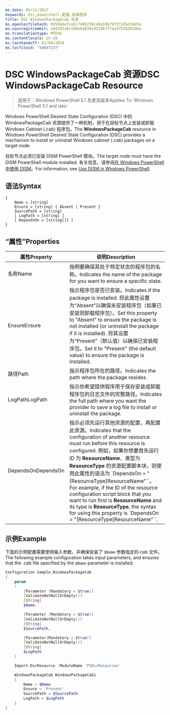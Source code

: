 ```yaml
---
ms.date: 06/12/2017
keywords: dsc,powershell,配置,安装程序
title: DSC WindowsPackageCab 资源
ms.openlocfilehash: 035944e7ca5c7469250c48a19b79f2f2d5d38e9a
ms.sourcegitcommit: e04292a9c10de9a8391d529b7f7aa3753b362dbe
ms.translationtype: MTE95
ms.contentlocale: zh-CN
ms.lasthandoff: 01/04/2019
ms.locfileid: "54047137"
---
```

# <a name="dsc-windowspackagecab-resource"></a><span data-ttu-id="f732f-103">DSC WindowsPackageCab 资源</span><span class="sxs-lookup"><span data-stu-id="f732f-103">DSC WindowsPackageCab Resource</span></span>

> <span data-ttu-id="f732f-104">适用于：Windows PowerShell 5.1 及更高版本</span><span class="sxs-lookup"><span data-stu-id="f732f-104">Applies To: Windows PowerShell 5.1 and later</span></span>

<span data-ttu-id="f732f-105">Windows PowerShell Desired State Configuration (DSC) 中的 WindowsPackageCab 资源提供了一种机制，用于在目标节点上安装或卸载 Windows Cabinet (.cab) 程序包。</span><span class="sxs-lookup"><span data-stu-id="f732f-105">The **WindowsPackageCab** resource in Windows PowerShell Desired State Configuration (DSC) provides a mechanism to install or uninstall Windows cabinet (.cab) packages on a target node.</span></span>

<span data-ttu-id="f732f-106">目标节点必须已安装 DISM PowerShell 模块。</span><span class="sxs-lookup"><span data-stu-id="f732f-106">The target node must have the DISM PowerShell module installed.</span></span> <span data-ttu-id="f732f-107">有关信息，请参阅[在 Windows PowerShell 中使用 DISM](https://msdn.microsoft.com/en-us/windows/hardware/commercialize/manufacture/desktop/use-dism-in-windows-powershell-s14)。</span><span class="sxs-lookup"><span data-stu-id="f732f-107">For information, see [Use DISM in Windows PowerShell](https://msdn.microsoft.com/en-us/windows/hardware/commercialize/manufacture/desktop/use-dism-in-windows-powershell-s14).</span></span>


## <a name="syntax"></a><span data-ttu-id="f732f-108">语法</span><span class="sxs-lookup"><span data-stu-id="f732f-108">Syntax</span></span>

```
{
    Name = [string]
    Ensure = [string] { Absent | Present }
    SourcePath = [string]
    [ LogPath = [string] ]
    [ DependsOn = [string[]] ]
}
```

## <a name="properties"></a><span data-ttu-id="f732f-109">“属性”</span><span class="sxs-lookup"><span data-stu-id="f732f-109">Properties</span></span>

|  <span data-ttu-id="f732f-110">属性</span><span class="sxs-lookup"><span data-stu-id="f732f-110">Property</span></span>  |  <span data-ttu-id="f732f-111">说明</span><span class="sxs-lookup"><span data-stu-id="f732f-111">Description</span></span>   |
|---|---|
| <span data-ttu-id="f732f-112">名称</span><span class="sxs-lookup"><span data-stu-id="f732f-112">Name</span></span>| <span data-ttu-id="f732f-113">指明要确保其处于特定状态的程序包的名称。</span><span class="sxs-lookup"><span data-stu-id="f732f-113">Indicates the name of the package for you want to ensure a specific state.</span></span>|
| <span data-ttu-id="f732f-114">Ensure</span><span class="sxs-lookup"><span data-stu-id="f732f-114">Ensure</span></span>| <span data-ttu-id="f732f-115">指示程序包是否已安装。</span><span class="sxs-lookup"><span data-stu-id="f732f-115">Indicates if the package is installed.</span></span> <span data-ttu-id="f732f-116">将此属性设置为“Absent”以确保未安装程序包（如果已安装则卸载程序包）。</span><span class="sxs-lookup"><span data-stu-id="f732f-116">Set this property to "Absent" to ensure the package is not installed (or uninstall the package if it is installed).</span></span> <span data-ttu-id="f732f-117">将其设置为“Present”（默认值）以确保已安装程序包。</span><span class="sxs-lookup"><span data-stu-id="f732f-117">Set it to "Present" (the default value) to ensure the package is installed.</span></span>|
| <span data-ttu-id="f732f-118">路径</span><span class="sxs-lookup"><span data-stu-id="f732f-118">Path</span></span>| <span data-ttu-id="f732f-119">指示程序包所在的路径。</span><span class="sxs-lookup"><span data-stu-id="f732f-119">Indicates the path where the package resides.</span></span>|
| <span data-ttu-id="f732f-120">LogPath</span><span class="sxs-lookup"><span data-stu-id="f732f-120">LogPath</span></span>| <span data-ttu-id="f732f-121">指示你希望提供程序用于保存安装或卸载程序包的日志文件的完整路径。</span><span class="sxs-lookup"><span data-stu-id="f732f-121">Indicates the full path where you want the provider to save a log file to install or uninstall the package.</span></span>|
| <span data-ttu-id="f732f-122">DependsOn</span><span class="sxs-lookup"><span data-stu-id="f732f-122">DependsOn</span></span> | <span data-ttu-id="f732f-123">指示必须先运行其他资源的配置，再配置此资源。</span><span class="sxs-lookup"><span data-stu-id="f732f-123">Indicates that the configuration of another resource must run before this resource is configured.</span></span> <span data-ttu-id="f732f-124">例如，如果你想要首先运行 ID 为 **ResourceName**、类型为 **ResourceType** 的资源配置脚本块，则使用此属性的语法为 \`DependsOn = "[ResourceType]ResourceName"\`\`。</span><span class="sxs-lookup"><span data-stu-id="f732f-124">For example, if the ID of the resource configuration script block that you want to run first is **ResourceName** and its type is **ResourceType**, the syntax for using this property is \`DependsOn = "[ResourceType]ResourceName"\`\`.</span></span>|

## <a name="example"></a><span data-ttu-id="f732f-125">示例</span><span class="sxs-lookup"><span data-stu-id="f732f-125">Example</span></span>

<span data-ttu-id="f732f-126">下面的示例配置需要使用输入参数，并确保安装了 `$Name` 参数指定的.cab 文件。</span><span class="sxs-lookup"><span data-stu-id="f732f-126">The following example configuration takes input parameters, and ensures that the .cab file specified by the `$Name` parameter is installed.</span></span>

```powershell
Configuration Sample_WindowsPackageCab
{
    param
    (
        [Parameter (Mandatory = $true)]
        [ValidateNotNullOrEmpty()]
        [String]
        $Name,

        [Parameter (Mandatory = $true)]
        [ValidateNotNullOrEmpty()]
        [String]
        $SourcePath,

        [Parameter(Mandatory = $true)]
        [ValidateNotNullOrEmpty()]
        [String]
        $LogPath
    )

    Import-DscResource -ModuleName 'PSDscResources'

    WindowsPackageCab WindowsPackageCab1
    {
        Name = $Name
        Ensure = 'Present'
        SourcePath = $SourcePath
        LogPath = $LogPath
    }
}
```